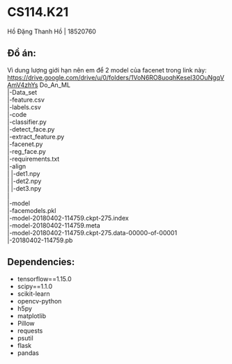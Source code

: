 # CS114.K21
Hồ Đặng Thanh Hồ | 18520760

## Đồ án:
Vì dung lượng giới hạn nên em để 2 model của facenet trong link này: https://drive.google.com/drive/u/0/folders/1VoN6RO8uoqhKeseI30OuNgqVAmV4zhYs
Do_An_ML
<br>  |-Data_set
<br>  |-feature.csv
<br>  |-labels.csv
<br>  |-code
<br>      |-classifier.py
<br>      |-detect_face.py
<br>      |-extract_feature.py
<br>      |-facenet.py
<br>      |-reg_face.py
<br>      |-requirements.txt
<br>      |-align
<br>      |    |-det1.npy
<br>      |    |-det2.npy
<br>      |    |-det3.npy
<br>      |
<br>      |-model
<br>           |-facemodels.pkl
<br>           |-model-20180402-114759.ckpt-275.index
<br>           |-model-20180402-114759.meta
<br>           |-model-20180402-114759.ckpt-275.data-00000-of-00001
<br>           |-20180402-114759.pb
## Dependencies:
* tensorflow==1.15.0
* scipy==1.1.0
* scikit-learn
* opencv-python
* h5py
* matplotlib
* Pillow
* requests
* psutil
* flask
* pandas

